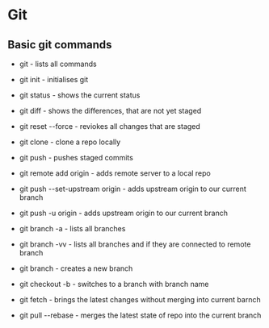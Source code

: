 # Git

## Basic git commands

- git - lists all commands
- git init - initialises git
- git status - shows the current status
- git diff - shows the differences, that are not yet staged
- git reset --force - reviokes all changes that are staged
- git clone <repo-address> - clone a repo locally
- git push - pushes staged commits
- git remote add origin <repo-address> - adds remote server to a local repo
- git push --set-upstream origin <repo-address>  - adds upstream origin to our current branch
- git push -u origin <repo-address> - adds upstream origin to our current branch

- git branch -a - lists all branches
- git branch -vv - lists all branches and if they are connected to remote branch
- git branch <branch-name> - creates a new branch
- git checkout -b <branch-name> - switches to a branch with branch name <branch-name>

- git fetch - brings the latest changes without merging into current barnch
- git pull --rebase - merges the latest state of repo into the current branch